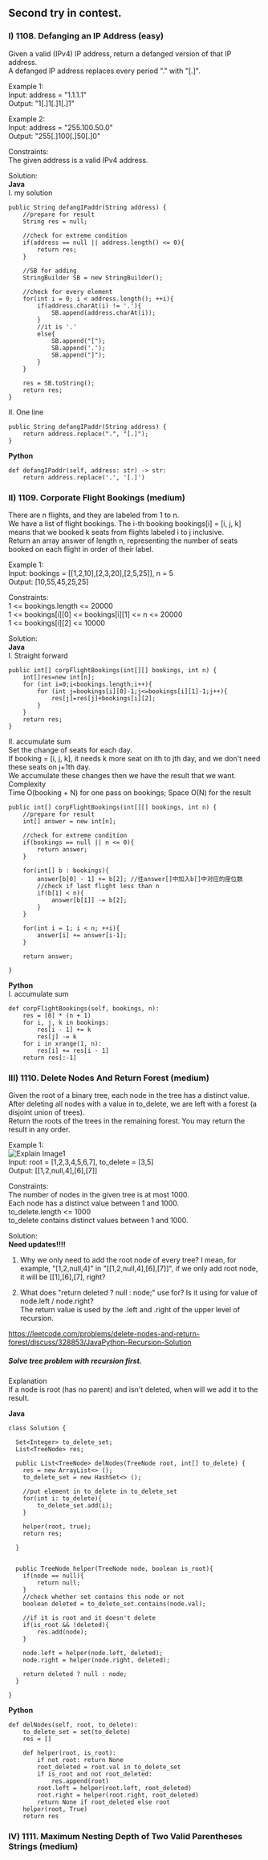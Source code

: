 ## Second try in contest.       

### I) 1108. Defanging an IP Address (easy)      
Given a valid (IPv4) IP address, return a defanged version of that IP address.      
A defanged IP address replaces every period "." with "[.]".      

Example 1:     
Input: address = "1.1.1.1"      
Output: "1[.]1[.]1[.]1"      

Example 2:     
Input: address = "255.100.50.0"     
Output: "255[.]100[.]50[.]0"    
 
Constraints:     
The given address is a valid IPv4 address.      


Solution:          
<b> Java </b>        
I. my solution    

    public String defangIPaddr(String address) {
        //prepare for result
        String res = null;
        
        //check for extreme condition
        if(address == null || address.length() <= 0){
            return res;
        }
        
        //SB for adding
        StringBuilder SB = new StringBuilder();
        
        //check for every element
        for(int i = 0; i < address.length(); ++i){
            if(address.charAt(i) != '.'){
                SB.append(address.charAt(i));
            }
            //it is '.'
            else{
                SB.append("[");
                SB.append('.');
                SB.append("]");
            }
        }
        
        res = SB.toString();
        return res;
    }

II. One line    

    public String defangIPaddr(String address) {
        return address.replace(".", "[.]");
    }


<b> Python </b>        

    def defangIPaddr(self, address: str) -> str:
        return address.replace('.', '[.]')



### II) 1109. Corporate Flight Bookings (medium)       
There are n flights, and they are labeled from 1 to n.     
We have a list of flight bookings.  The i-th booking bookings[i] = [i, j, k] means that we booked k seats from flights labeled i to j inclusive.     
Return an array answer of length n, representing the number of seats booked on each flight in order of their label.     

Example 1:    
Input: bookings = [[1,2,10],[2,3,20],[2,5,25]], n = 5    
Output: [10,55,45,25,25]    

Constraints:    
1 <= bookings.length <= 20000    
1 <= bookings[i][0] <= bookings[i][1] <= n <= 20000   
1 <= bookings[i][2] <= 10000      


Solution:       
<b> Java </b>     
I. Straight forward       

    public int[] corpFlightBookings(int[][] bookings, int n) {
        int[]res=new int[n];
        for (int i=0;i<bookings.length;i++){
            for (int j=bookings[i][0]-1;j<=bookings[i][1]-1;j++){
                res[j]=res[j]+bookings[i][2];
            }
        }
        return res;
    }


II. accumulate sum             
Set the change of seats for each day.    
If booking = [i, j, k], it needs k more seat on ith to jth day, and we don't need these seats on j+1th day.       
We accumulate these changes then we have the result that we want.        
Complexity      
Time O(booking + N) for one pass on bookings; Space O(N) for the result      

    public int[] corpFlightBookings(int[][] bookings, int n) {
        //prepare for result
        int[] answer = new int[n];
        
        //check for extreme condition
        if(bookings == null || n <= 0){
            return answer;
        }
        
        for(int[] b : bookings){
            answer[b[0] - 1] += b[2]; //往answer[]中加入b[]中对应的座位数
            //check if last flight less than n
            if(b[1] < n){
                answer[b[1]] -= b[2];
            }
        }
        
        for(int i = 1; i < n; ++i){
            answer[i] += answer[i-1];
        }

        return answer;
        
    }



<b> Python </b>      
I. accumulate sum           

    def corpFlightBookings(self, bookings, n):
        res = [0] * (n + 1)
        for i, j, k in bookings:
            res[i - 1] += k
            res[j] -= k
        for i in xrange(1, n):
            res[i] += res[i - 1]
        return res[:-1]






### III) 1110. Delete Nodes And Return Forest (medium)      
Given the root of a binary tree, each node in the tree has a distinct value.      
After deleting all nodes with a value in to_delete, we are left with a forest (a disjoint union of trees).      
Return the roots of the trees in the remaining forest.  You may return the result in any order.        

Example 1:     
![Explain Image1](img/contest1-II-0.png )     
Input: root = [1,2,3,4,5,6,7], to_delete = [3,5]      
Output: [[1,2,null,4],[6],[7]]      
 

Constraints:    
The number of nodes in the given tree is at most 1000.    
Each node has a distinct value between 1 and 1000.     
to_delete.length <= 1000    
to_delete contains distinct values between 1 and 1000.      


Solution:       
<b> Need updates!!!! </b>         
1. Why we only need to add the root node of every tree? I mean, for example, "[1,2,null,4]" in "[[1,2,null,4],[6],[7]]", if we only add root node, it will be [[1],[6],[7], right?       


2. What does "return deleted ? null : node;" use for? Is it using for value of node.left / node.right?          
The return value is used by the .left and .right of the upper level of recursion.      

https://leetcode.com/problems/delete-nodes-and-return-forest/discuss/328853/JavaPython-Recursion-Solution      

##### Solve tree problem with recursion first.     
Explanation      
If a node is root (has no parent) and isn't deleted, when will we add it to the result.       

<b> Java </b>      


    class Solution {
    
      Set<Integer> to_delete_set;
      List<TreeNode> res;
    
      public List<TreeNode> delNodes(TreeNode root, int[] to_delete) {
        res = new ArrayList<> ();
        to_delete_set = new HashSet<> ();
        
        //put element in to_delete in to_delete_set
        for(int i: to_delete){
            to_delete_set.add(i);
        }
        
        helper(root, true);
        return res;
        
      }
    
    
      public TreeNode helper(TreeNode node, boolean is_root){
        if(node == null){
            return null;
        }
        //check whether set contains this node or not
        boolean deleted = to_delete_set.contains(node.val);
        
        //if it is root and it doesn't delete
        if(is_root && !deleted){
            res.add(node);
        }
        
        node.left = helper(node.left, deleted);
        node.right = helper(node.right, deleted);
        
        return deleted ? null : node;
      }
 
    }


<b> Python </b>     

    def delNodes(self, root, to_delete):
        to_delete_set = set(to_delete)
        res = []

        def helper(root, is_root):
            if not root: return None
            root_deleted = root.val in to_delete_set
            if is_root and not root_deleted:
                res.append(root)
            root.left = helper(root.left, root_deleted)
            root.right = helper(root.right, root_deleted)
            return None if root_deleted else root
        helper(root, True)
        return res






### IV) 1111. Maximum Nesting Depth of Two Valid Parentheses Strings (medium)             















